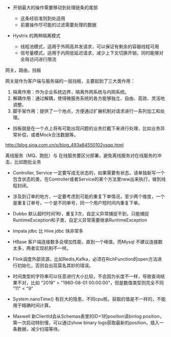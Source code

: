 * 开销最大的操作需要移动到处理链条的尾部
  * 这条经验准则到处适用
  * 前置操作尽可能的过滤需要处理的数据
  
* Hystrix 的两种隔离模式
  * 线程池模式，适用于外网高并发请求，可以保证有剩余的容器线程可用
  * 信号量模式，适用于内网低延迟请求，减少上下文切换开销，同时能够对全局访问进行限流  

网关，路由，挡板

网关层作为客户端与服务端的一层挡板，主要起到了三大类作用：

1. 隔离作用：作为企业系统边界，隔离外网系统与内网系统。
2. 解耦作用：通过解耦，使得微服务系统的各方能够独立、自由、高效、灵活地调整。
3. 脚手架作用：提供了一个地点，方便通过扩展机制对请求进行一系列加工和处理。

* 挡板就是在一个点上将有可能出现问题的业务拦截下来进行处理，比如业务异常补偿，或者Mock合法数据等。

http://blog.sina.com.cn/s/blog_493a84550102ysqp.html

离线服务（MQ、跑批）与 在线服务要区分部署，避免离线服务对在线服务的冲击，比如跑批业务

* Controller, Service 一定要写成无状态的，如果需要有状态，请单独新写一个包含状态的类，在Controller或者Service的某个方法里new出来执行，做到线程封闭。

* 涉及到订单的地方，一定要考虑到可能的重复下单情况，至少两个维度，一个是重复订单号，一个是不同单号，同一个用户短时间内重复下单。

* Dubbo 默认超时时间1秒，重复3次，自定义异常捕捉不到，只能捕捉RuntimeException和子类，自定义异常需要继承RuntimeException

* Impala jdbc 比 Hive jdbc 快非常多

* HBase 客户端连接数多会增加性能，直到一个峰值，而Mysql 不建议连接数太多，两者实现机制不一样。

* Flink调度外部资源，比如Redis,Kafka，必须在RichFunction的open方法进行初始化，否则会出现莫名其妙的错误。

* 时间类型的字符串可以任意进行大小比较，不会因为长度不一样，导致查询结果不对，比如 "2019" > "1980-08-01 00:00:00"，但是数值类型则完全不同 "11" < "9"

* System.nanoTime() 有巨大的隐患，不同cpu核，获取的值是不一样的，不能用于精确时间计算。

* Maxwell 新ClientId会从Schemas表里的ID=1的position读binlog position，第一次启动特别慢，可以通过show binary logs获取最新的position，插入一条数据，减少扫描等待。
